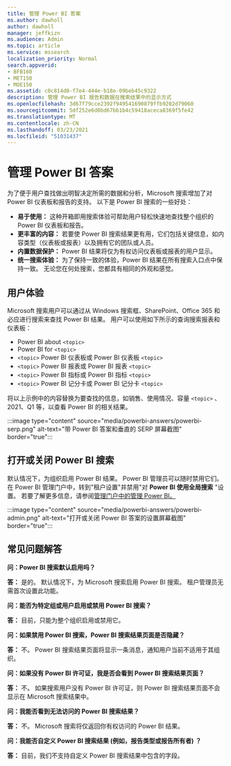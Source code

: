 ```yaml
---
title: 管理 Power BI 答案
ms.author: dawholl
author: dawholl
manager: jeffkizn
ms.audience: Admin
ms.topic: article
ms.service: mssearch
localization_priority: Normal
search.appverid:
- BFB160
- MET150
- MOE150
ms.assetid: c0c814d0-f7e4-444e-b18e-09beb45c9322
description: 管理 Power BI 报告和数据在搜索结果中的显示方式
ms.openlocfilehash: 3d67f79cce2392f949541690879ffb9202d79060
ms.sourcegitcommit: 5df252e6d0bd67bb1b4c59418aceca8369f5fe42
ms.translationtype: MT
ms.contentlocale: zh-CN
ms.lasthandoff: 03/23/2021
ms.locfileid: "51031437"
---
```

# <a name="manage-power-bi-answers"></a>管理 Power BI 答案

为了便于用户查找做出明智决定所需的数据和分析，Microsoft 搜索增加了对 Power BI 仪表板和报告的支持。 以下是 Power BI 搜索的一些好处：

* **易于使用：** 这种开箱即用搜索体验可帮助用户轻松快速地查找整个组织的 Power BI 仪表板和报告。
* **更丰富的内容：** 若要使 Power BI 搜索结果更有用，它们包括关键信息，如内容类型（仪表板或报表）以及拥有它的团队或人员。
* **内置数据保护：** Power BI 结果将仅为有权访问仪表板或报表的用户显示。
* **统一搜索体验：** 为了保持一致的体验，Power BI 结果在所有搜索入口点中保持一致。 无论您在何处搜索，您都具有相同的外观和感觉。

## <a name="what-users-experience"></a>用户体验

Microsoft 搜索用户可以通过从 Windows 搜索框、SharePoint、Office 365 和必应进行搜索来查找 Power BI 结果。 用户可以使用如下所示的查询搜索报表和仪表板：

* Power BI about `<topic>`
* Power BI for `<topic>`
* `<topic>` Power BI 仪表板或 Power BI 仪表板 `<topic>`
* `<topic>` Power BI 报表或 Power BI 报表 `<topic>`
* `<topic>` Power BI 指标或 Power BI 指标 `<topic>`
* `<topic>` Power BI 记分卡或 Power BI 记分卡 `<topic>`

将以上示例中的内容替换为要查找的信息，如销售、使用情况、容量 `<topic>` 、2021、Q1 等，以查看 Power BI 的相关结果。

:::image type="content" source="media/powerbi-answers/powerbi-serp.png" alt-text="带 Power BI 答案和垂直的 SERP 屏幕截图" border="true":::

## <a name="turn-power-bi-search-on-or-off"></a>打开或关闭 Power BI 搜索

默认情况下，为组织启用 Power BI 结果。 Power BI 管理员可以随时禁用它们。 在 Power BI 管理门户中，转到"租户设置"并禁用"对 **Power BI 使用全局搜索** "设置。 若要了解更多信息，请参阅[管理门户中的管理 Power BI。](/power-bi/admin/service-admin-portal#use-global-search-for-power-bi-preview)

:::image type="content" source="media/powerbi-answers/powerbi-admin.png" alt-text="打开或关闭 Power BI 答案的设置屏幕截图" border="true":::

## <a name="frequently-asked-questions"></a>常见问题解答

**问：Power BI 搜索默认启用吗？**

**答：** 是的。 默认情况下，为 Microsoft 搜索启用 Power BI 搜索。 租户管理员无需首次设置此功能。

**问：能否为特定组或用户启用或禁用 Power BI 搜索？**

**答：** 目前，只能为整个组织启用或禁用它。

**问：如果禁用 Power BI 搜索，Power BI 搜索结果页面是否隐藏？**

**答：** 不。 Power BI 搜索结果页面将显示一条消息，通知用户当前不适用于其组织。

**问：如果没有 Power BI 许可证，我是否会看到 Power BI 搜索结果页面？**

**答：** 不。 如果搜索用户没有 Power BI 许可证，则 Power BI 搜索结果页面不会显示在 Microsoft 搜索结果中。

**问：我能否看到无法访问的 Power BI 搜索结果？**

**答：** 不。 Microsoft 搜索将仅返回你有权访问的 Power BI 结果。

**问：我能否自定义 Power BI 搜索结果 (例如，报告类型或报告所有者) ？**

**答：** 目前，我们不支持自定义 Power BI 搜索结果中包含的字段。